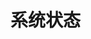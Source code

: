 # 系统状态

<script setup>
import SystemStatus from '../.vitepress/components/SystemStatus.vue'
</script>

<SystemStatus />

